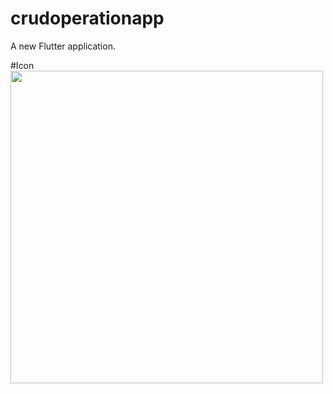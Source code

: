 # crudoperationapp

A new Flutter application.

#Icon
<img src="https://user-images.githubusercontent.com/73787635/132191938-16caecc3-3ded-4580-aab7-99694b3b0624.png" height = 500, weight = 450/>



